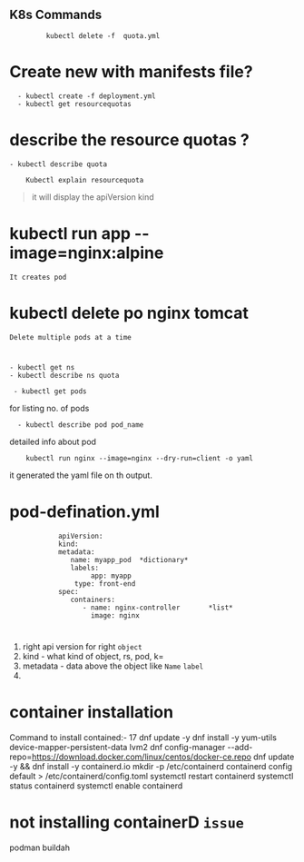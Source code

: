 ## K8s Commands
             
             kubectl delete -f  quota.yml
# Create new with manifests file?
      - kubectl create -f deployment.yml
      - kubectl get resourcequotas
# describe the resource quotas ?
    - kubectl describe quota

		Kubectl explain resourcequota
  
> it will display the apiVersion   kind 

# kubectl run app --image=nginx:alpine
	It creates pod
# kubectl delete po nginx tomcat
	Delete multiple pods at a time

# 
    - kubectl get ns
    - kubectl describe ns quota
    
     - kubectl get pods 
for listing no. of pods

      - kubectl describe pod pod_name
detailed info about pod

		kubectl run nginx --image=nginx --dry-run=client -o yaml
  it generated the yaml file on th output.
# pod-defination.yml

				apiVersion:
				kind:
				metadata:
				   name: myapp_pod	*dictionary*
				   labels:
				        app: myapp
					type: front-end
				spec:
				   containers:
				      - name: nginx-controller       *list*
				      	image: nginx

# 
1. right api version for right `object`
2. kind - what kind of object, rs, pod, k=
3. metadata -  data above the object like `Name` `label`
4. 

# container installation

Command to install contained:-
   17  dnf update -y
			     dnf install -y  yum-utils device-mapper-persistent-data lvm2
			     dnf config-manager --add-repo=https://download.docker.com/linux/centos/docker-ce.repo
			     dnf update -y && dnf install -y containerd.io
			     mkdir -p /etc/containerd
			     containerd config default > /etc/containerd/config.toml
			     systemctl restart containerd
			     systemctl status containerd
			     systemctl enable containerd

# not installing containerD `issue`
podman 
buildah
